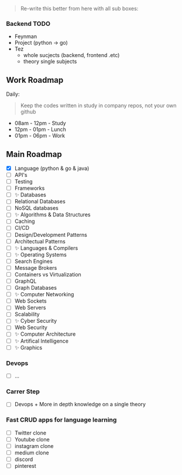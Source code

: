 > Re-write this better from here with all sub boxes: 

### Backend TODO

- Feynman
- Project (python -> go)
- Tez 
  - whole sucjects (backend, frontend .etc)
  - theory single subjects 
  
## Work Roadmap

Daily:
> Keep the codes written in study in company repos, not your own github
- 08am - 12pm - Study
- 12pm - 01pm - Lunch
- 01pm - 06pm - Work

## Main Roadmap

- [x] Language (python & go & java)
- [ ] API's
- [ ] Testing
- [ ] Frameworks
- [ ] ✨ Databases
- [ ] Relational Databases
- [ ] NoSQL databases
- [ ]  ✨ Algorithms & Data Structures
- [ ] Caching
- [ ] CI/CD
- [ ] Design/Development Patterns
- [ ] Architectual Patterns
- [ ] ✨ Languages & Compilers
- [ ] ✨ Operating Systems
- [ ] Search Engines
- [ ] Message Brokers
- [ ] Containers vs Virtualization
- [ ] GraphQL
- [ ] Graph Databases
- [ ] ✨ Computer Networking
- [ ] Web Sockets
- [ ] Web Servers
- [ ] Scalability
- [ ] ✨ Cyber Security
- [ ] Web Security
- [ ] ✨ Computer Architecture 
- [ ] ✨ Artifical Intelligence
- [ ] ✨ Graphics

### Devops

- [ ] ...

### Carrer Step

- [ ] Devops + More in depth knowledge on a single theory

### Fast CRUD apps for language learning

- [ ]  Twitter clone
- [ ] Youtube clone
- [ ] instagram clone
- [ ] medium clone
- [ ] discord
- [ ] pinterest
